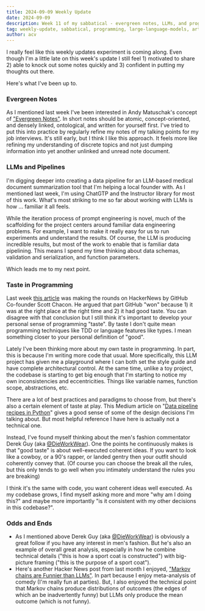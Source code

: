 ```yaml
---
title: 2024-09-09 Weekly Update
date: 2024-09-09
description: Week 11 of my sabbatical - evergreen notes, LLMs, and programming taste 
tag: weekly-update, sabbatical, programming, large-language-models, artifical-intelligence
author: acv
---
```


I really feel like this weekly updates experiment is coming along. Even though I'm a little late on this week's update I still feel 1) motivated to share 2) able to knock out some notes quickly and 3) confident in putting my thoughts out there.

Here's what I've been up to.

### Evergreen Notes

As I mentioned last week I've been interested in Andy Matuschak's concept of ["Evergreen Notes"](https://notes.andymatuschak.org/z5E5QawiXCMbtNtupvxeoEX). In short notes should be atomic, concept-oriented, and densely linked, ontological, and written for yourself first. I've tried to put this into practice by regularly refine my notes of my talking points for my job interviews. It's still early, but I think I like this approach. It feels more like refining my understanding of discrete topics and not just dumping information into yet another unlinked and unread note document.

### LLMs and Pipelines

I'm digging deeper into creating a data pipeline for an LLM-based medical document summarization tool that I'm helping a local founder with. As I mentioned last week, I'm using ChatGTP and the Instructor library for most of this work. What's most striking to me so far about working with LLMs is how ... familiar it all feels. 

While the iteration process of prompt engineering is novel, much of the scaffolding for the project centers around familiar data engineering problems. For example, I want to make it really easy for us to run experiments and understand the results. Of course, the LLM is producing incredible results, but most of the work to enable that is familiar data pipelining. This means I spend my time thinking about data schemas, validation and serialization, and function parameters. 

 Which leads me to my next point.

### Taste in Programming

Last week [this article](https://blog.gitbutler.com/why-github-actually-won/) was making the rounds on HackerNews by GitHub Co-founder Scott Chacon. He argued that part GitHub "won" because 1) it was at the right place at the right time and 2) it had good taste. You can disagree with that conclusion but I still think it's important to develop your personal sense of programming "taste". By taste I don't quite mean programming techniques like TDD or language features like types. I mean something closer to your personal definition of "good".

Lately I've been thinking more about my own taste in programming. In part, this is because I'm writing more code that usual. More specifically, this LLM project has given me a playground where I can both set the style guide and have complete architectural control. At the same time, unlike a toy project, the codebase is starting to get big enough that I'm starting to notice my own inconsistencies and eccentricities. Things like variable names, function scope, abstractions, etc. 

There are a lot of best practices and paradigms to choose from, but there's also a certain element of taste at play. This Medium article on "[Data pipeline recipes in Python](https://medium.com/@iftimiealexandru/data-pipeline-recipes-in-python-8561e07b2556)" gives a good sense of some of the design decisions I'm talking about. But most helpful reference I have here is actually not a technical one. 

Instead, I've found myself thinking about the men's fashion commentator Derek Guy (aka [@DieWorkWear](https://x.com/dieworkwear)). One the points he continuously makes is that "good taste" is about well-executed coherent ideas. If you want to look like a cowboy, or a 90's rapper, or landed gentry then your outfit should coherently convey that. (Of course you can choose the break all the rules, but this only tends to go well when you intimately understand the rules you are breaking)

I think it's the same with code, you want coherent ideas well executed. As my codebase grows, I find myself asking more and more "why am I doing this?" and maybe more importantly "is it consistent with my other decisions in this codebase?".

### Odds and Ends

 - As I mentioned above Derek Guy (aka [@DieWorkWear](https://x.com/dieworkwear)) is  obviously a great follow if you have any interest in men's fashion. But he's also an example of overall great analysis, especially in how he combine technical details ("this is how a sport coat is constructed") with big-picture framing ("this is the purpose of a sport coat").
 - Here's another Hacker News post from last month I enjoyed, ["Markov chains are Funnier than LLMs"](https://emnudge.dev/blog/markov-chains-are-funny/). In part because I enjoy meta-analysis of comedy (I'm really fun at parties). But, I also enjoyed the technical point that Markov chains produce distributions of outcomes (the edges of which an be inadvertently funny) but LLMs only produce the mean outcome (which is not funny). 
